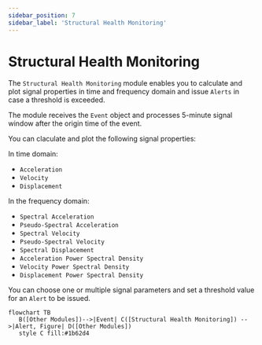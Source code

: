 ```yaml
---
sidebar_position: 7
sidebar_label: 'Structural Health Monitoring'
---
```


# Structural Health Monitoring
The `Structural Health Monitoring` module enables you to calculate and plot signal properties in time and frequency domain and issue `Alerts` in case a threshold is exceeded.

The module receives the `Event` object and processes 5-minute signal window after the origin time of the event.

You can claculate and plot the following signal properties:

In time domain:
- `Acceleration`
- `Velocity`
- `Displacement`

In the frequency domain:
- `Spectral Acceleration`
- `Pseudo-Spectral Acceleration`
- `Spectral Velocity`
- `Pseudo-Spectral Velocity`
- `Spectral Displacement`
- `Acceleration Power Spectral Density`
- `Velocity Power Spectral Density`
- `Displacement Power Spectral Density`

You can choose one or multiple signal parameters and set a threshold value for an `Alert` to be issued.

```mermaid
flowchart TB
   B([Other Modules])-->|Event| C([Structural Health Monitoring]) -->|Alert, Figure| D([Other Modules])
   style C fill:#1b62d4
```